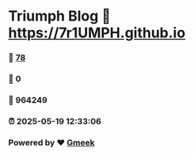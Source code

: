 # Triumph Blog :link: https://7r1UMPH.github.io 
### :page_facing_up: [78](https://7r1UMPH.github.io/tag.html) 
### :speech_balloon: 0 
### :hibiscus: 964249 
### :alarm_clock: 2025-05-19 12:33:06 
### Powered by :heart: [Gmeek](https://github.com/Meekdai/Gmeek)
